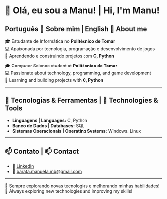 # 👋 Olá, eu sou a Manu! | Hi, I'm Manu!

## Português 📝 Sobre mim | English 📝 About me  

🎓 Estudante de Informática no **Politécnico de Tomar**  
💻 Apaixonada por tecnologia, programação e desenvolvimento de jogos  
🚀 Aprendendo e construindo projetos com **C, Python**  

🎓 Computer Science student at **Politécnico de Tomar**  
💻 Passionate about technology, programming, and game development  
🚀 Learning and building projects with **C, Python**

---

## 🔧 Tecnologias & Ferramentas | 🔧 Technologies & Tools  

- **Linguagens | Languages:** C, Python  <!--- **Game Engines:** Unreal Engine, Unity, Godot-->
- **Banco de Dados | Databases:** SQL  
- **Sistemas Operacionais | Operating Systems:** Windows, Linux  

---

## 📫 Contato | 📫 Contact  

- 🔗 [LinkedIn](www.linkedin.com/in/manuela-matos-barata-a68169236)  
- 📧 barata.manuela.mb@gmail.com

---

🚀 Sempre explorando novas tecnologias e melhorando minhas habilidades!  
🚀 Always exploring new technologies and improving my skills!  

